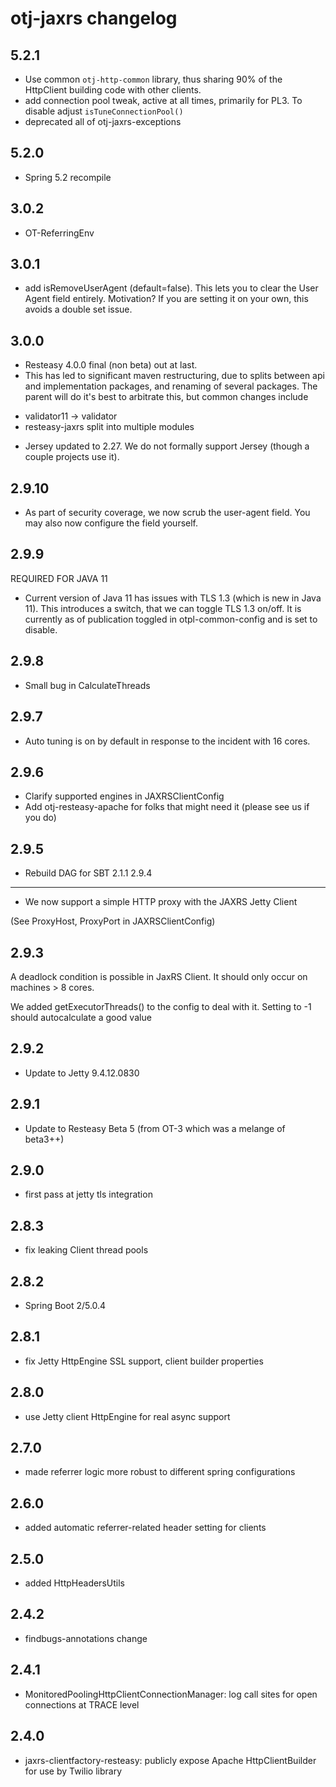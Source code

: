 otj-jaxrs changelog
===================

5.2.1
-----
* Use common `otj-http-common` library, thus sharing 90% of the
  HttpClient building code with other clients.
* add connection pool tweak, active at all times, primarily for PL3.
To disable adjust `isTuneConnectionPool()`
* deprecated all of otj-jaxrs-exceptions

5.2.0
-----
* Spring 5.2 recompile

3.0.2
-----
* OT-ReferringEnv

3.0.1
-----
* add isRemoveUserAgent (default=false). This lets you to clear
the User Agent field entirely. Motivation? If you are setting it
on your own, this avoids a double set issue.

3.0.0
----
* Resteasy 4.0.0 final (non beta) out at last.
* This has led to significant maven restructuring, due to splits between
api and implementation packages, and renaming of several packages. The parent
will do it's best to arbitrate this, but common changes include

- validator11 -> validator
- resteasy-jaxrs split into multiple modules

* Jersey updated to 2.27. We do not formally support Jersey (though a couple projects use it).

2.9.10
------
* As part of security coverage, we now scrub the user-agent field. You may also now configure the field yourself.

2.9.9
-----
REQUIRED FOR JAVA 11
* Current version of Java 11 has issues with TLS 1.3 (which is new in Java 11). This introduces
a switch, that we can toggle TLS 1.3 on/off. It is currently as of publication toggled in
otpl-common-config and is set to disable.

2.9.8
-----
* Small bug in CalculateThreads

2.9.7
-----
* Auto tuning is on by default in response to the incident with 16 cores.

2.9.6
-----
* Clarify supported engines in JAXRSClientConfig
* Add otj-resteasy-apache for folks that might need it (please see us if you do)

2.9.5
-----
* Rebuild DAG for SBT 2.1.1
2.9.4
-----
* We now support a simple HTTP proxy with the JAXRS Jetty Client

(See ProxyHost, ProxyPort in JAXRSClientConfig)

2.9.3
-----
A deadlock condition is possible in JaxRS Client. It should only occur on machines > 8 cores.

We added getExecutorThreads() to the config to deal with it. Setting to -1 should
autocalculate a good value

2.9.2
-----
* Update to Jetty 9.4.12.0830

2.9.1
-----
* Update to Resteasy Beta 5 (from OT-3 which was a melange of beta3++)

2.9.0
-----

* first pass at jetty tls integration

2.8.3
-----

* fix leaking Client thread pools

2.8.2
-----
* Spring Boot 2/5.0.4

2.8.1
-----

* fix Jetty HttpEngine SSL support, client builder properties

2.8.0
-----

* use Jetty client HttpEngine for real async support

2.7.0
-----

* made referrer logic more robust to different spring configurations

2.6.0
-----

* added automatic referrer-related header setting for clients

2.5.0
-----

* added HttpHeadersUtils

2.4.2
-----

* findbugs-annotations change

2.4.1
-----

* MonitoredPoolingHttpClientConnectionManager: log call sites for open connections at TRACE level

2.4.0
-----

* jaxrs-clientfactory-resteasy: publicly expose Apache HttpClientBuilder for use by Twilio library
